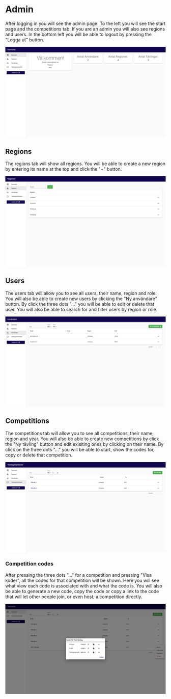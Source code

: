 # Admin

After logging in you will see the admin page.
To the left you will see the start page and the competitions tab.
If you are an admin you will also see regions and users.
In the bottom left you will be able to logout by pressing the "Logga ut" button.

![Admin page](../_static/admin.png)

## Regions

The regions tab will show all regions.
You will be able to create a new region by entering its name at the top and click the "+" button.

![Regions](../_static/regions.png)

## Users

The users tab will allow you to see all users, their name, region and role.
You will also be able to create new users by clicking the "Ny användare" button.
By click the three dots "..." you will be able to edit or delete that user.
You will also be able to search for and filter users by region or role.

![Users](../_static/users.png)

## Competitions

The competitions tab will allow you to see all competitions, their name, region and year.
You will also be able to create new competitions by click the "Ny tävling" button and edit exisiting ones by clicking on their name.
By click on the three dots "..." you will be able to start, show the codes for, copy or delete that competition.

![Competition manager](../_static/competitions.png)

### Competition codes

After pressing the three dots "..." for a competition and pressing "Visa koder", all the codes for that competition will be shown.
Here you will see what view each code is associated with and what the code is.
You will also be able to generate a new code, copy the code or copy a link to the code that will let other people join, or even host, a competition directly.

![Showing codes for a competition](../_static/competitions_codes.png)
